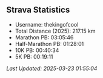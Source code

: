 


## Strava Statistics

- Username: thekingofcool
- Total Distance (2025): 217.15 km
- Marathon PB: 03:05:46
- Half-Marathon PB: 01:28:01
- 10K PB: 00:40:34
- 5K PB: 00:19:11

*Last Updated: 2025-03-23 01:55:04*
